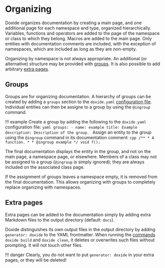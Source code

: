 # Organizing

Doxide organizes documentation by creating a main page, and one additional page for each namespace and type, organized hierarchically. Variables, functions and operators are added to the page of the namespace or class to which they belong. Macros are added to the main page. Only entities with documentation comments are included, with the exception of namespaces, which are included as long as they are non-empty.

Organizing by namespace is not always appropriate. An additional (or alternative) structure may be provided with [groups](#groups). It is also possible to add arbitrary [extra pages](#extra-pages).

## Groups

Groups are for organizing documentation. A hierarchy of groups can be created by adding a  `groups` section to the `doxide.yaml` [configuration file](/configuring). Individual entities can then be assigne to a group by using the `@ingroup` command.

!!! example
    Create a group by adding the following to the `doxide.yaml` configuration file:
    ```yaml
    groups:
      - name: example
        title: Example
        description: Description of the group.
    ```
    Assign an entity to the group using the `@ingroup` command in its documentation comment:
    ```cpp
    /**
     * A function.
     *
     * @ingroup example
     */
    void f();
    ```

The final documentation displays the entity in the group, and not on the main page, a namespace page, or elsewhere. Members of a class may not be assigned to a group (`@ingroup` is simply ignored); they are always included on the associated class page.

If the assignment of groups leaves a namespace empty, it is removed from the final documentation. This allows organizing with groups to completely replace organizing with namespaces.

## Extra pages

Extra pages can be added to the documentation simply by adding extra Markdown files to the output directory (default: `docs`).

Doxide distinguishes its own output files in the output directory by adding `generator: doxide` to the YAML frontmatter. When running the [commands](/command-line) `doxide build` and `doxide clean`, it deletes or overwrites such files without prompting. It will not touch other files.

!!! danger
    Clearly, you do not want to put `generator: doxide` in your extra pages, or they will be deleted!
